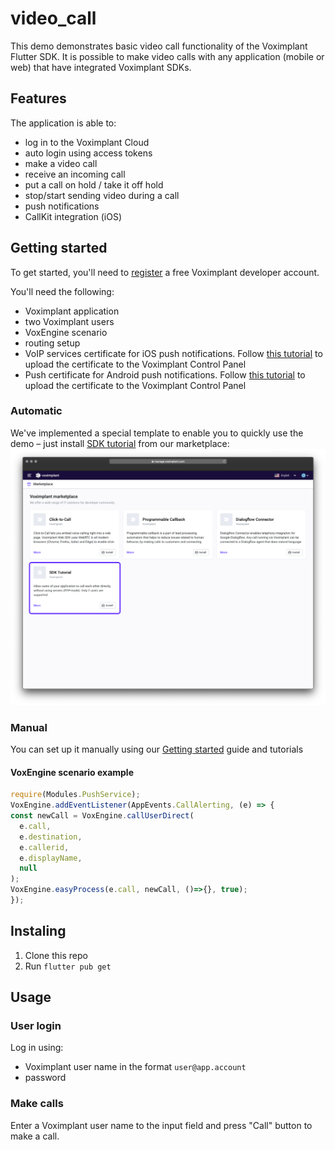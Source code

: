 # video_call

This demo demonstrates basic video call functionality of the Voximplant Flutter SDK.
It is possible to make video calls with any application (mobile or web) that have integrated
Voximplant SDKs.

## Features

The application is able to:

- log in to the Voximplant Cloud
- auto login using access tokens
- make a video call
- receive an incoming call
- put a call on hold / take it off hold
- stop/start sending video during a call
- push notifications
- CallKit integration (iOS)

## Getting started

To get started, you'll need to [register](https://manage.voximplant.com/auth/sign_up) a free Voximplant developer account.

You'll need the following:

- Voximplant application
- two Voximplant users
- VoxEngine scenario
- routing setup
- VoIP services certificate for iOS push notifications. Follow [this tutorial](https://voximplant.com/docs/introduction/integration/adding_sdks/push_notifications/ios_sdk) to upload the certificate to the Voximplant Control Panel
- Push certificate for Android push notifications. Follow [this tutorial](https://voximplant.com/docs/howtos/sdks/push_notifications/android_sdk) to upload the certificate to the Voximplant Control Panel

### Automatic

We've implemented a special template to enable you to quickly use the demo – just
install [SDK tutorial](https://manage.voximplant.com/marketplace/sdk_tutorial) from our marketplace:
![marketplace](Screenshots/market.png)

### Manual

You can set up it manually using our [Getting started](https://voximplant.com/docs/introduction) guide and tutorials

#### VoxEngine scenario example

```js
require(Modules.PushService);
VoxEngine.addEventListener(AppEvents.CallAlerting, (e) => {
const newCall = VoxEngine.callUserDirect(
  e.call, 
  e.destination,
  e.callerid,
  e.displayName,
  null
);
VoxEngine.easyProcess(e.call, newCall, ()=>{}, true);
});
```

## Instaling

1. Clone this repo
2. Run `flutter pub get`

## Usage

### User login

Log in using:
* Voximplant user name in the format `user@app.account`
* password

### Make calls

Enter a Voximplant user name to the input field and press "Call" button to make a call.

